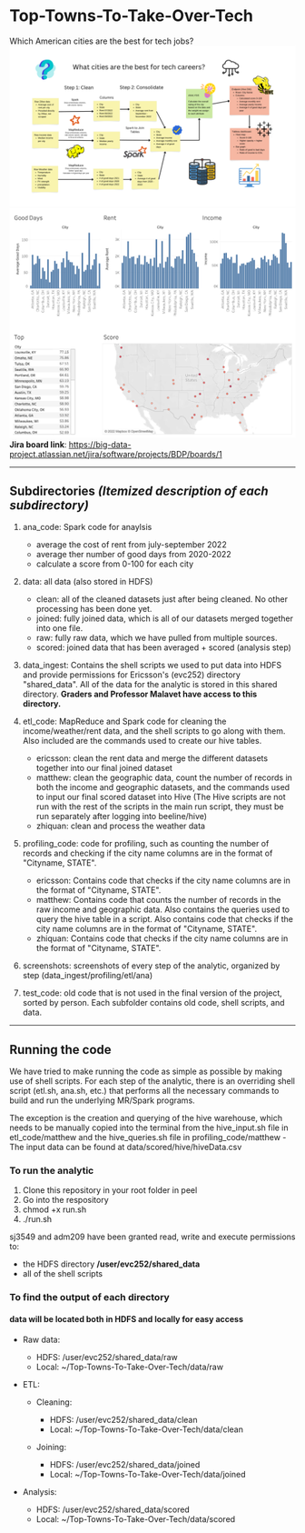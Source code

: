 # Top-Towns-To-Take-Over-Tech
Which American cities are the best for tech jobs?
![Our diagram showcasing our pipelines and processes](diagram.png)
![Our visualization with heatmap and bar graphs](visualization.png)
**Jira board link**: <https://big-data-project.atlassian.net/jira/software/projects/BDP/boards/1>

---

## Subdirectories *(Itemized description of each subdirectory)*

1. ana_code: Spark code for anaylsis
    - average the cost of rent from  july-september 2022
    - average ther number of good days from 2020-2022
    - calculate a score from 0-100 for each city

2. data: all data (also stored in HDFS)
    - clean: all of the cleaned datasets just after being cleaned. No other processing has been done yet.
    - joined: fully joined data, which is all of our datasets merged together into one file.
    - raw: fully raw data, which we have pulled from multiple sources.
    - scored: joined data that has been averaged + scored (analysis step)

3. data_ingest: Contains the shell scripts we used to put data into HDFS and provide permissions for Ericsson's (evc252) directory "shared_data". All of the data for the analytic is stored in this shared directory. **Graders and Professor Malavet have access to this directory.**

4. etl_code: MapReduce and Spark code for cleaning the income/weather/rent data, and the shell scripts to go along with them. Also included are the commands used to create our hive tables.
    - ericsson: clean the rent data and merge the different datasets together into our final joined dataset
    - matthew: clean the geographic data, count the number of records in both the income and geographic datasets, and the commands used to input our final scored dataset into Hive (The Hive scripts are not run with the rest of the scripts in the main run script, they must be run separately after logging into beeline/hive)
    - zhiquan: clean and process the weather data

5. profiling_code: code for profiling, such as counting the number of records and checking if the city name columns are in the format of "Cityname, STATE".
    - ericsson: Contains code that checks if the city name columns are in the format of "Cityname, STATE".
    - matthew: Contains code that counts the number of records in the raw income and geographic data. Also contains the queries used to query the hive table in a script. Also contains code that checks if the city name columns are in the format of "Cityname, STATE".
    - zhiquan: Contains code that checks if the city name columns are in the format of "Cityname, STATE".

6. screenshots: screenshots of every step of the analytic, organized by step (data_ingest/profiling/etl/ana)

7. test_code: old code that is not used in the final version of the project, sorted by person. Each subfolder contains old code, shell scripts, and data.
---

## Running the code

We have tried to make running the code as simple as possible by making use of shell scripts. For each step of the analytic, there is an overriding shell script (etl.sh, ana.sh, etc.) that performs all the necessary commands to build and run the underlying MR/Spark programs.

 The exception is the creation and querying of the hive warehouse, which needs to be manually copied into the terminal from the hive_input.sh file in etl_code/matthew and the hive_queries.sh file in profiling_code/matthew
    - The input data can be found at data/scored/hive/hiveData.csv

### To run the analytic

1. Clone this repository in your root folder in peel
2. Go into the respository
3. chmod +x run.sh
4. ./run.sh

sj3549 and adm209 have been granted read, write and execute permissions to:
- the HDFS directory **/user/evc252/shared_data**
- all of the shell scripts

### To find the output of each directory

#### data will be located **both** in HDFS and locally for easy access

- Raw data:
    - HDFS: /user/evc252/shared_data/raw
    - Local: ~/Top-Towns-To-Take-Over-Tech/data/raw

- ETL:
    - Cleaning:
        - HDFS: /user/evc252/shared_data/clean
        - Local: ~/Top-Towns-To-Take-Over-Tech/data/clean

    - Joining:
        - HDFS: /user/evc252/shared_data/joined
        - Local: ~/Top-Towns-To-Take-Over-Tech/data/joined

- Analysis:
    - HDFS: /user/evc252/shared_data/scored
    - Local: ~/Top-Towns-To-Take-Over-Tech/data/scored
